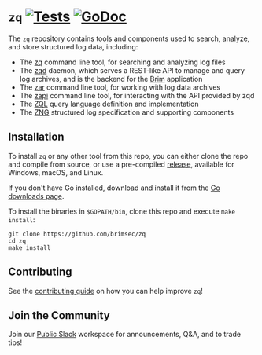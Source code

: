 # `zq` [![Tests][tests-img]][tests] [![GoDoc][doc-img]][doc]

The `zq` repository contains tools and components used to search, analyze,
and store structured log data, including:

* The [zq](cmd/zq/README.md) command line tool, for searching and analyzing log
 files
* The [zqd](cmd/zqd/README.md) daemon, which serves a REST-like API to manage
 and query log archives, and is the backend for the [Brim](https://github.com/brimsec/brim)
 application
* The [zar](cmd/zar/README.md) command line tool, for working with log data
 archives
* The [zapi](cmd/zapi/README.md) command line tool, for interacting with the
API provided by zqd
* The [ZQL](zql/docs/README.md) query language definition and implementation
* The [ZNG](zng/docs/README.md) structured log specification and supporting components

## Installation

To install `zq` or any other tool from this repo, you can either clone the repo
 and compile from source, or use a pre-compiled
 [release](https://github.com/brimsec/zq/releases), available for Windows, macOS, and Linux.

If you don't have Go installed, download and install it from the
[Go downloads page](https://golang.org/dl/).

To install the binaries in `$GOPATH/bin`, clone this repo and
execute `make install`:

```
git clone https://github.com/brimsec/zq
cd zq
make install
```

## Contributing

See the [contributing guide](CONTRIBUTING.md) on how you can help improve `zq`!

## Join the Community

Join our [Public Slack](https://join.slack.com/t/brimsec/shared_invite/zt-cy34xoxg-hZiTKUT~1KdGjlaBIuUUdg) workspace for announcements, Q&A, and to trade tips!

[doc-img]: https://godoc.org/github.com/brimsec/zq?status.svg
[doc]: https://godoc.org/github.com/brimsec/zq
[tests-img]: https://github.com/brimsec/zq/workflows/Tests/badge.svg
[tests]: https://github.com/brimsec/zq/actions?query=workflow%3ATests

